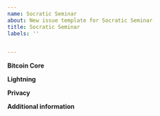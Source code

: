```yaml
---
name: Socratic Seminar
about: New issue template for Socratic Seminar
title: Socratic Seminar 
labels: ''


---
```


**Bitcoin Core**


**Lightning**

**Privacy**

**Additional information**

